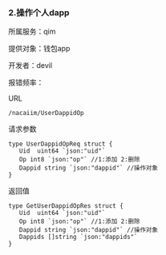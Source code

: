 ### **2.操作个人dapp**

所属服务：qim

提供对象：钱包app

开发者：devil

报错频率：

URL

```
/nacaiim/UserDappidOp
```

请求参数

    type UserDappidOpReq struct {
       Uid  uint64 `json:"uid"`
       Op int8 `json:"op"` //1:添加 2:删除
       Dappid string `json:"dappid"` //操作对象
    }

返回值

    type GetUserDappidOpRes struct {
       Uid  uint64 `json:"uid"`
       Op int8 `json:"op"` //1:添加 2:删除
       Dappid string `json:"dappid"` //操作对象
       Dappids []string `json:"dappids"`
    }




